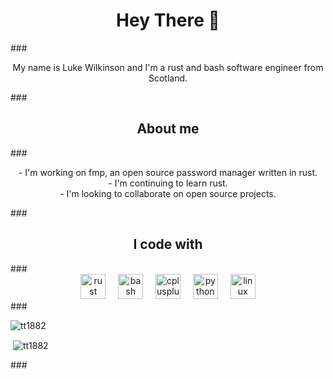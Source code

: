 <h1 align="center">Hey There 👋</h1>
###
<p align="center">My name is Luke Wilkinson and I'm a rust and bash software engineer from Scotland.</p>
###
<h2 align="center">About me</h2>
###
<p align="center">- I'm working on fmp, an open source password manager written in rust.<br>- I'm continuing to learn rust.<br>- I'm looking to collaborate on open source projects.</p>
###
<h2 align="center">I code with</h2>
###
<div align="center">
  <img src="https://cdn.jsdelivr.net/gh/devicons/devicon/icons/rust/rust-original.svg" height="40" alt="rust logo"  />
  <img width="12" />
  <img src="https://cdn.jsdelivr.net/gh/devicons/devicon/icons/bash/bash-original.svg" height="40" alt="bash logo"  />
  <img width="12" />
  <img src="https://cdn.jsdelivr.net/gh/devicons/devicon/icons/cplusplus/cplusplus-original.svg" height="40" alt="cplusplus logo"  />
  <img width="12" />
  <img src="https://cdn.jsdelivr.net/gh/devicons/devicon/icons/python/python-original.svg" height="40" alt="python logo"  />
  <img width="12" />
  <img src="https://cdn.jsdelivr.net/gh/devicons/devicon/icons/linux/linux-original.svg" height="40" alt="linux logo"  />
</div>
###

<p><img align="center" src="https://github-readme-stats.vercel.app/api/top-langs?username=tt1882&show_icons=true&theme=dark&locale=en&layout=compact" alt="tt1882" /></p>

<p>&nbsp;<img align="center" src="https://github-readme-stats.vercel.app/api?username=tt1882&show_icons=true&theme=dark&locale=en" alt="tt1882" /></p>
###
